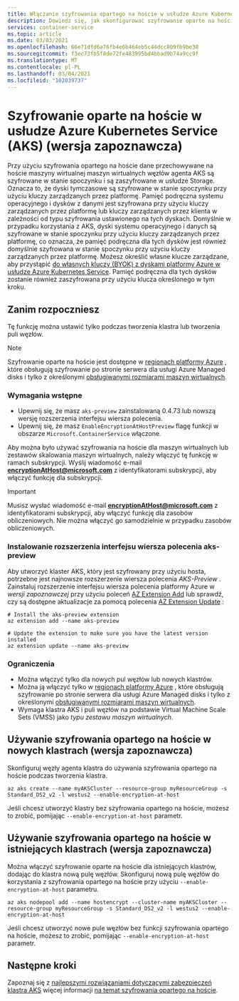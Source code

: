 ```yaml
---
title: Włączanie szyfrowania opartego na hoście w usłudze Azure Kubernetes Service (AKS)
description: Dowiedz się, jak skonfigurować szyfrowanie oparte na hoście w klastrze usługi Azure Kubernetes Service (AKS)
services: container-service
ms.topic: article
ms.date: 03/03/2021
ms.openlocfilehash: 66e71dfd6a76fb4e6b464eb5c44dcc809fb9be38
ms.sourcegitcommit: f3ec73fb5f8de72fe483995bd4bbad9b74a9cc9f
ms.translationtype: MT
ms.contentlocale: pl-PL
ms.lasthandoff: 03/04/2021
ms.locfileid: "102039737"
---
```

# <a name="host-based-encryption-on-azure-kubernetes-service-aks-preview"></a>Szyfrowanie oparte na hoście w usłudze Azure Kubernetes Service (AKS) (wersja zapoznawcza)

Przy użyciu szyfrowania opartego na hoście dane przechowywane na hoście maszyny wirtualnej maszyn wirtualnych węzłów agenta AKS są szyfrowane w stanie spoczynku i są zaszyfrowane w usłudze Storage. Oznacza to, że dyski tymczasowe są szyfrowane w stanie spoczynku przy użyciu kluczy zarządzanych przez platformę. Pamięć podręczna systemu operacyjnego i dysków z danymi jest szyfrowana przy użyciu kluczy zarządzanych przez platformę lub kluczy zarządzanych przez klienta w zależności od typu szyfrowania ustawionego na tych dyskach. Domyślnie w przypadku korzystania z AKS, dyski systemu operacyjnego i danych są szyfrowane w stanie spoczynku przy użyciu kluczy zarządzanych przez platformę, co oznacza, że pamięć podręczna dla tych dysków jest również domyślnie szyfrowana w stanie spoczynku przy użyciu kluczy zarządzanych przez platformę.  Możesz określić własne klucze zarządzane, aby przystąpić [do własnych kluczy (BYOK) z dyskami platformy Azure w usłudze Azure Kubernetes Service](azure-disk-customer-managed-keys.md). Pamięć podręczna dla tych dysków zostanie również zaszyfrowana przy użyciu klucza określonego w tym kroku.


## <a name="before-you-begin"></a>Zanim rozpoczniesz

Tę funkcję można ustawić tylko podczas tworzenia klastra lub tworzenia puli węzłów.

> [!NOTE]
> Szyfrowanie oparte na hoście jest dostępne w [regionach platformy Azure][supported-regions] , które obsługują szyfrowanie po stronie serwera dla usługi Azure Managed disks i tylko z określonymi [obsługiwanymi rozmiarami maszyn wirtualnych][supported-sizes].

### <a name="prerequisites"></a>Wymagania wstępne

- Upewnij się, że masz `aks-preview` zainstalowaną 0.4.73 lub nowszą wersję rozszerzenia interfejsu wiersza polecenia.
- Upewnij się, że masz `EnableEncryptionAtHostPreview` flagę funkcji w obszarze `Microsoft.ContainerService` włączone.

Aby można było używać szyfrowania na hoście dla maszyn wirtualnych lub zestawów skalowania maszyn wirtualnych, należy włączyć tę funkcję w ramach subskrypcji. Wyślij wiadomość e-mail **encryptionAtHost@microsoft.com** z identyfikatorami subskrypcji, aby włączyć funkcję dla subskrypcji. 

> [!IMPORTANT]
> Musisz wysłać wiadomość e-mail **encryptionAtHost@microsoft.com** z identyfikatorami subskrypcji, aby włączyć funkcję dla zasobów obliczeniowych. Nie można włączyć go samodzielnie w przypadku zasobów obliczeniowych.


### <a name="install-aks-preview-cli-extension"></a>Instalowanie rozszerzenia interfejsu wiersza polecenia aks-preview

Aby utworzyć klaster AKS, który jest szyfrowany przy użyciu hosta, potrzebne jest najnowsze rozszerzenie wiersza polecenia *AKS-Preview* . Zainstaluj rozszerzenie interfejsu wiersza polecenia platformy Azure w *wersji zapoznawczej* przy użyciu poleceń [AZ Extension Add][az-extension-add] lub sprawdź, czy są dostępne aktualizacje za pomocą polecenia [AZ Extension Update][az-extension-update] :

```azurecli-interactive
# Install the aks-preview extension
az extension add --name aks-preview

# Update the extension to make sure you have the latest version installed
az extension update --name aks-preview
```

### <a name="limitations"></a>Ograniczenia

- Można włączyć tylko dla nowych pul węzłów lub nowych klastrów.
- Można ją włączyć tylko w [regionach platformy Azure][supported-regions] , które obsługują szyfrowanie po stronie serwera dla usługi Azure Managed disks i tylko z określonymi [obsługiwanymi rozmiarami maszyn wirtualnych][supported-sizes].
- Wymaga klastra AKS i puli węzłów na podstawie Virtual Machine Scale Sets (VMSS) jako *typu zestawu maszyn wirtualnych*.

## <a name="use-host-based-encryption-on-new-clusters-preview"></a>Używanie szyfrowania opartego na hoście w nowych klastrach (wersja zapoznawcza)

Skonfiguruj węzły agenta klastra do używania szyfrowania opartego na hoście podczas tworzenia klastra. 

```azurecli-interactive
az aks create --name myAKSCluster --resource-group myResourceGroup -s Standard_DS2_v2 -l westus2 --enable-encryption-at-host
```

Jeśli chcesz utworzyć klastry bez szyfrowania opartego na hoście, możesz to zrobić, pomijając `--enable-encryption-at-host` parametr.

## <a name="use-host-based-encryption-on-existing-clusters-preview"></a>Używanie szyfrowania opartego na hoście w istniejących klastrach (wersja zapoznawcza)

Można włączyć szyfrowanie oparte na hoście dla istniejących klastrów, dodając do klastra nową pulę węzłów. Skonfiguruj nową pulę węzłów do korzystania z szyfrowania opartego na hoście przy użyciu `--enable-encryption-at-host` parametru.

```azurecli
az aks nodepool add --name hostencrypt --cluster-name myAKSCluster --resource-group myResourceGroup -s Standard_DS2_v2 -l westus2 --enable-encryption-at-host
```

Jeśli chcesz utworzyć nowe pule węzłów bez funkcji szyfrowania opartego na hoście, możesz to zrobić, pomijając `--enable-encryption-at-host` parametr.

## <a name="next-steps"></a>Następne kroki

Zapoznaj się z [najlepszymi rozwiązaniami dotyczącymi zabezpieczeń klastra AKS][best-practices-security] więcej informacji [na temat szyfrowania opartego na hoście](../virtual-machines/disk-encryption.md#encryption-at-host---end-to-end-encryption-for-your-vm-data).


<!-- LINKS - external -->

<!-- LINKS - internal -->
[az-extension-add]: /cli/azure/extension#az-extension-add
[az-extension-update]: /cli/azure/extension#az-extension-update
[best-practices-security]: ./operator-best-practices-cluster-security.md
[supported-regions]: ../virtual-machines/disk-encryption.md#supported-regions
[supported-sizes]: ../virtual-machines/disk-encryption.md#supported-vm-sizes
[azure-cli-install]: /cli/azure/install-azure-cli
[az-feature-register]: /cli/azure/feature#az-feature-register
[az-feature-list]: /cli/azure/feature#az-feature-list
[az-provider-register]: /cli/azure/provider#az-provider-register
